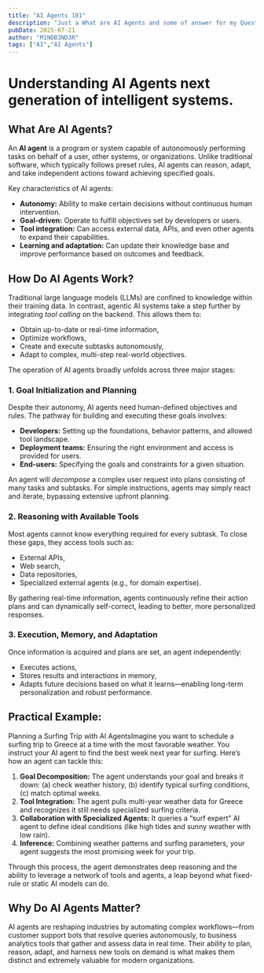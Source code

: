 ```yaml
---
title: "AI Agents 101"
description: "Just a What are AI Agents and some of answer for my Question about AI Agents and How it does work"
pubDate: 2025-07-21
author: "M1NDB3ND3R"
tags: ["AI","AI Agents"]
---
```


# Understanding AI Agents next generation of intelligent systems.

## What Are AI Agents?

An **AI agent** is a program or system capable of autonomously performing tasks on behalf of a user, other systems, or organizations. Unlike traditional software, which typically follows preset rules, AI agents can reason, adapt, and take independent actions toward achieving specified goals.

Key characteristics of AI agents:
- **Autonomy:** Ability to make certain decisions without continuous human intervention.
- **Goal-driven:** Operate to fulfill objectives set by developers or users.
- **Tool integration:** Can access external data, APIs, and even other agents to expand their capabilities.
- **Learning and adaptation:** Can update their knowledge base and improve performance based on outcomes and feedback.

## How Do AI Agents Work?

Traditional large language models (LLMs) are confined to knowledge within their training data. In contrast, agentic AI systems take a step further by integrating *tool calling* on the backend. This allows them to:
- Obtain up-to-date or real-time information,
- Optimize workflows,
- Create and execute subtasks autonomously,
- Adapt to complex, multi-step real-world objectives.

The operation of AI agents broadly unfolds across three major stages:

### 1. Goal Initialization and Planning
Despite their autonomy, AI agents need human-defined objectives and rules. The pathway for building and executing these goals involves:

- **Developers:** Setting up the foundations, behavior patterns, and allowed tool landscape.
- **Deployment teams:** Ensuring the right environment and access is provided for users.
- **End-users:** Specifying the goals and constraints for a given situation.

An agent will *decompose* a complex user request into plans consisting of many tasks and subtasks. For simple instructions, agents may simply react and iterate, bypassing extensive upfront planning.

### 2. Reasoning with Available Tools
Most agents cannot know everything required for every subtask. To close these gaps, they access tools such as:
- External APIs,
- Web search,
- Data repositories,
- Specialized external agents (e.g., for domain expertise).

By gathering real-time information, agents continuously refine their action plans and can dynamically self-correct, leading to better, more personalized responses.

### 3. Execution, Memory, and Adaptation
Once information is acquired and plans are set, an agent independently:
- Executes actions,
- Stores results and interactions in memory,
- Adapts future decisions based on what it learns—enabling long-term personalization and robust performance.

## Practical Example: 
Planning a Surfing Trip with AI AgentsImagine you want to schedule a surfing trip to Greece at a time with the most favorable weather. You instruct your AI agent to find the best week next year for surfing. Here’s how an agent can tackle this:

1. **Goal Decomposition:** The agent understands your goal and breaks it down: (a) check weather history, (b) identify typical surfing conditions, (c) match optimal weeks.
2. **Tool Integration:** The agent pulls multi-year weather data for Greece and recognizes it still needs specialized surfing criteria.
3. **Collaboration with Specialized Agents:** It queries a “surf expert” AI agent to define ideal conditions (like high tides and sunny weather with low rain).
4. **Inference:** Combining weather patterns and surfing parameters, your agent suggests the most promising week for your trip.

Through this process, the agent demonstrates deep reasoning and the ability to leverage a network of tools and agents, a leap beyond what fixed-rule or static AI models can do.

## Why Do AI Agents Matter?
AI agents are reshaping industries by automating complex workflows—from customer support bots that resolve queries autonomously, to business analytics tools that gather and assess data in real time. Their ability to plan, reason, adapt, and harness new tools on demand is what makes them distinct and extremely valuable for modern organizations.


